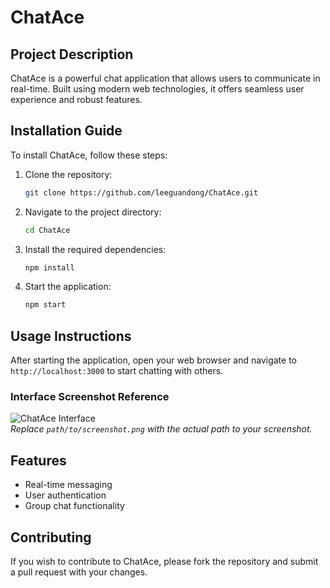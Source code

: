 # ChatAce

## Project Description
ChatAce is a powerful chat application that allows users to communicate in real-time. Built using modern web technologies, it offers seamless user experience and robust features.

## Installation Guide
To install ChatAce, follow these steps:
1. Clone the repository:
   ```bash
   git clone https://github.com/leeguandong/ChatAce.git
   ```
2. Navigate to the project directory:
   ```bash
   cd ChatAce
   ```
3. Install the required dependencies:
   ```bash
   npm install
   ```
4. Start the application:
   ```bash
   npm start
   ```

## Usage Instructions
After starting the application, open your web browser and navigate to `http://localhost:3000` to start chatting with others.

### Interface Screenshot Reference
![ChatAce Interface](path/to/screenshot.png)  
*Replace `path/to/screenshot.png` with the actual path to your screenshot.*

## Features
- Real-time messaging
- User authentication
- Group chat functionality

## Contributing
If you wish to contribute to ChatAce, please fork the repository and submit a pull request with your changes.